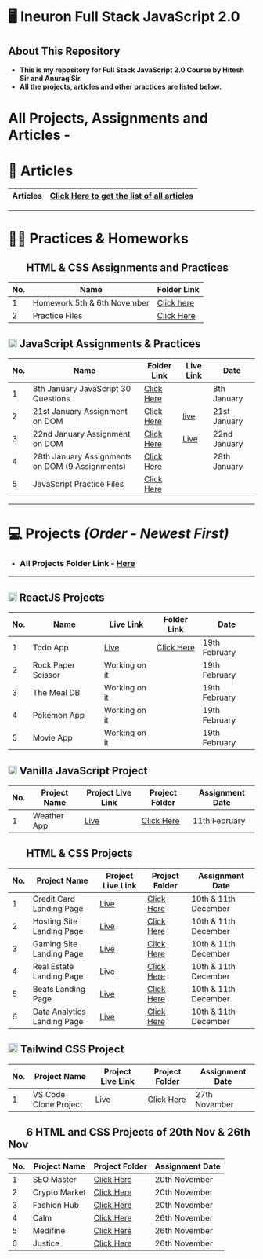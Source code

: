 # 🖥️ Ineuron Full Stack JavaScript 2.0


## About This Repository
- **This is my repository for Full Stack JavaScript 2.0 Course by Hitesh Sir and Anurag Sir.**
- **All the projects, articles and other practices are listed below.**

# All Projects, Assignments and Articles -

# 📝 Articles
| **Articles** 	| [Click Here to get the list of all articles](./All%20Articles/README.md) 	|
|----------	|--------------------------------------------------------------------------	|

<hr>

# 👨‍💻 Practices & Homeworks

## <img height="16px" src="https://www.w3.org/html/logo/badge/html5-badge-h-solo.png"><img height="16px" src="https://user-images.githubusercontent.com/110087385/210600757-c5cd4168-1913-4cb9-8c09-1d43f9a7565b.png"> HTML & CSS Assignments and Practices

| No. 	| **Name**                    	| **Folder Link**                                   	            |
|-----	|-----------------------------	|---------------------------------------------------------------	|
| 1   	| Homework 5th & 6th November 	| [Click here](./Assignments/5th%20%26%206th%20Nov%20homework/) 	|
| 2   	| Practice Files              	| [Click Here](./Other%20Practices/HTML%20%26%20CSS%20Practice/)  	|

## <img height="18px" src="https://user-images.githubusercontent.com/110087385/214230548-73bce776-1fc4-4373-bca2-29b1213e0062.jpg"> JavaScript Assignments & Practices

| No. 	| **Name**                            	| **Folder Link**                                                                            	| **Live Link**                             	| **Date**     	|
|-----	|-------------------------------------	|--------------------------------------------------------------------------------------------	|-------------------------------------------	|--------------	|
| 1   	| 8th January JavaScript 30 Questions 	| [Click Here](./Assignments/JavaScript%20Assignments/8th%20Jan%20JavaScript%20Assignments/) 	|                                      | 8th January   |
| 2   	| 21st January Assignment on DOM      	| [Click Here](./Assignments/DOM%20Assignments/21st%20January%20DOM%20Assignment/)     	| [live](https://createcircle.netlify.app/) 	        | 21st January 	|
| 3   	| 22nd January Assignment on DOM      	| [Click Here](./Assignments/DOM%20Assignments/22nd%20January%20DOM%20Assignment/) 	| [Live](https://changebackgroundcolor23.netlify.app/)  | 22nd January 	|
| 4   	| 28th January Assignments on DOM (9 Assignments)      	| [Click Here](./Assignments/DOM%20Assignments/28th%20January%20DOM%20Assignments/) 	|      | 28th January 	|
| 5   	| JavaScript Practice Files           	| [Click Here](./Other%20Practices/JavaScript%20Practice/)                         |                            	|              	|

<hr>

# 💻 Projects *(Order - Newest First)*
- ### All Projects Folder Link - [Here](./All%20Projects/)
<hr>

## <img height="18px" src="https://upload.wikimedia.org/wikipedia/commons/a/a7/React-icon.svg"> ReactJS Projects
| No. 	| **Name**           	| **Live Link**                                	| **Folder Link**                                    	| **Date**      	|
|-----	|--------------------	|----------------------------------------------	|----------------------------------------------------	|---------------	|
| 1   	| Todo App           	| [Live](https://todoappreact-js.netlify.app/) 	| [Click Here](./All%20Projects/11.%20Todo%20App%20React/todo-app/) 	| 19th February 	|
| 2   	| Rock Paper Scissor 	| Working on it                                	|                                                    	| 19th February 	|
| 3   	| The Meal DB        	| Working on it                                	|                                                    	| 19th February 	|
| 4   	| Pokémon App        	| Working on it                                	|                                                    	| 19th February 	|
| 5   	| Movie App          	| Working on it                                	|                                                    	| 19th February 	|

## <img height="18px" src="https://user-images.githubusercontent.com/110087385/214230548-73bce776-1fc4-4373-bca2-29b1213e0062.jpg"> Vanilla JavaScript Project
| No. 	| **Project Name** | **Project Live Link** | **Project Folder** | **Assignment Date**  	|
|-----	|----------------- |---------------------- |------------------- |---------------------  |
| 1     | Weather App      | [Live](https://search-weather-app-javascript.netlify.app/) | [Click Here](./All%20Projects/10.%20Weather%20App%20Using%20Vanilla%20JavaScript/) | 11th February       |


## <img height="16px" src="https://www.w3.org/html/logo/badge/html5-badge-h-solo.png"><img height="16px" src="https://user-images.githubusercontent.com/110087385/210600757-c5cd4168-1913-4cb9-8c09-1d43f9a7565b.png"> HTML & CSS Projects

| No. 	| **Project Name** | **Project Live Link** | **Project Folder** | **Assignment Date**  	|
|-----	|-----------------------------	|-------------------------------------------------------	|----------------------------------------------------------------------	|----------------------	|
| 1   	| Credit Card Landing Page    	| [Live](https://harmonious-chimera-8e5272.netlify.app/) 	| [Click Here](./All%20Projects/4.%20Credit%20Card%20Landing%20Page/)  	| 10th & 11th December 	|
| 2   	| Hosting Site Landing Page   	| [Live](https://golden-cassata-eb391c.netlify.app/)     	| [Click Here](./All%20Projects/5.%20Hosting%20Site%20Landing%20Page/) 	| 10th & 11th December 	|
| 3   	| Gaming Site Landing Page    	| [Live](https://friendly-churros-11f90b.netlify.app/)   	| [Click Here](./All%20Projects/6.%20Gaming%20Site%20Landing%20Page/)  	| 10th & 11th December 	|
| 4   	| Real Estate Landing Page    	| [Live](https://bright-croissant-78fd8e.netlify.app/)      | [Click Here](./All%20Projects/7.%20Real%20Estate%20Landing%20Page/)   | 10th & 11th December 	|
| 5   	| Beats Landing Page          	| [Live](https://beatsaudiohq.netlify.app/)                 | [Click Here](./All%20Projects/8.%20Beats%20Landing%20Page/)           | 10th & 11th December 	|
| 6   	| Data Analytics Landing Page   | [Live](https://data-lab.netlify.app/)                     | [Click Here](./All%20Projects/9.%20Data%20Analytics%20Landing%20Page/)| 10th & 11th December 	|


## <img height="20px" src="https://user-images.githubusercontent.com/110087385/210603643-e581d4a4-9ecc-41a3-bf6a-e05bc6123496.png"> Tailwind CSS Project

| No. 	| **Project Name**      	| **Project Live Link**                                	| **Project Folder**                                                        	| Assignment Date 	|
|-----	|-----------------------	|------------------------------------------------------	|---------------------------------------------------------------------------	|-----------------	|
| 1   	| VS Code Clone Project 	| [Live](https://singular-duckanoo-feab3a.netlify.app) 	| [Click Here](./All%20Projects/3.Project%2027th%20Nov%20VS%20Code%20Clone) 	| 27th November   	|

<!-- ## <img height="16px" src="https://www.w3.org/html/logo/badge/html5-badge-h-solo.png"><img height="16px" src="https://user-images.githubusercontent.com/110087385/210600757-c5cd4168-1913-4cb9-8c09-1d43f9a7565b.png"> 3 HTML and CSS Projects of 26th Nov

| No 	| **Project Name** 	| **Project Folder**                                                    	| **Assignment Date** 	|
|----	|------------------	|-----------------------------------------------------------------------	|---------------------	|
| 1  	| Calm             	| [Click Here](./All%20Projects/2.%20Project%2026th%20Nov/Project%201/) 	| 26th November       	|
| 2  	| Medifine         	| [Click Here](./All%20Projects/2.%20Project%2026th%20Nov/Project%202/) 	| 26th November       	|
| 3  	| Justice          	| [Click Here](./All%20Projects/2.%20Project%2026th%20Nov/Project%203/) 	| 26th November       	| -->



## <img height="16px" src="https://www.w3.org/html/logo/badge/html5-badge-h-solo.png"><img height="16px" src="https://user-images.githubusercontent.com/110087385/210600757-c5cd4168-1913-4cb9-8c09-1d43f9a7565b.png"> 6 HTML and CSS Projects of 20th Nov & 26th Nov

| No. 	| **Project Name** 	| **Project Folder**                                                                  	| **Assignment Date** 	|
|-----	|------------------	|-------------------------------------------------------------------------------------	|-----------------	|
| 1   	| SEO Master       	| [Click Here](./All%20Projects/1.%20Project%2020th%20Nov/FSJS%202.0%20Project%2001/) 	| 20th November   	|
| 2   	| Crypto Market    	| [Click Here](./All%20Projects/1.%20Project%2020th%20Nov/FSJS%202.0%20Project%2002/) 	| 20th November   	|
| 3   	| Fashion Hub      	| [Click Here](./All%20Projects/1.%20Project%2020th%20Nov/FSJS%202.0%20Project%2003/) 	| 20th November   	|
| 4  	| Calm             	| [Click Here](./All%20Projects/2.%20Project%2026th%20Nov/Project%201/) 	| 26th November       	|
| 5  	| Medifine         	| [Click Here](./All%20Projects/2.%20Project%2026th%20Nov/Project%202/) 	| 26th November       	|
| 6  	| Justice          	| [Click Here](./All%20Projects/2.%20Project%2026th%20Nov/Project%203/) 	| 26th November       	|
